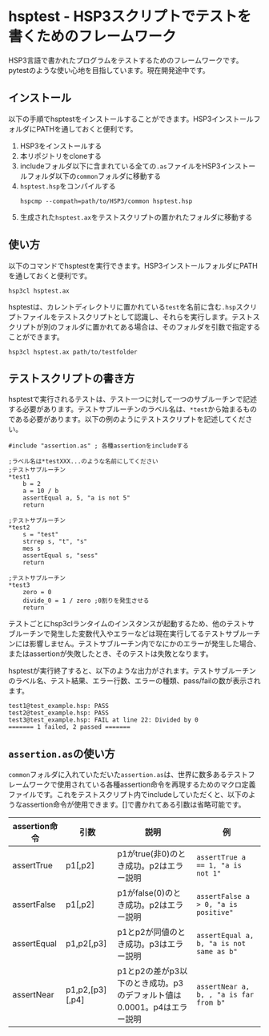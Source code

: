 # hsptest - HSP3スクリプトでテストを書くためのフレームワーク

HSP3言語で書かれたプログラムをテストするためのフレームワークです。pytestのような使い心地を目指しています。現在開発途中です。

## インストール

以下の手順でhsptestをインストールすることができます。HSP3インストールフォルダにPATHを通しておくと便利です。

1. HSP3をインストールする
2. 本リポジトリをcloneする
3. includeフォルダ以下に含まれている全ての`.as`ファイルをHSP3インストールフォルダ以下の`common`フォルダに移動する
4. `hsptest.hsp`をコンパイルする
    ```
    hspcmp --compath=path/to/HSP3/common hsptest.hsp
    ```
5. 生成された`hsptest.ax`をテストスクリプトの置かれたフォルダに移動する

## 使い方

以下のコマンドでhsptestを実行できます。HSP3インストールフォルダにPATHを通しておくと便利です。

```
hsp3cl hsptest.ax
```

hsptestは、カレントディレクトリに置かれている`test`を名前に含む`.hsp`スクリプトファイルをテストスクリプトとして認識し、それらを実行します。テストスクリプトが別のフォルダに置かれてある場合は、そのフォルダを引数で指定することができます。

```
hsp3cl hsptest.ax path/to/testfolder
```

## テストスクリプトの書き方

hsptestで実行されるテストは、テスト一つに対して一つのサブルーチンで記述する必要があります。テストサブルーチンのラベル名は、`*test`から始まるものである必要があります。以下の例のようにテストスクリプトを記述してください。

```
#include "assertion.as" ; 各種assertionをincludeする

;ラベル名は*testXXX...のような名前にしてください
;テストサブルーチン
*test1
    b = 2
    a = 10 / b
    assertEqual a, 5, "a is not 5"
    return

;テストサブルーチン
*test2
    s = "test"
    strrep s, "t", "s"
    mes s
    assertEqual s, "sess"
    return

;テストサブルーチン
*test3
    zero = 0
    divide_0 = 1 / zero ;0割りを発生させる
    return
```

テストごとにhsp3clランタイムのインスタンスが起動するため、他のテストサブルーチンで発生した変数代入やエラーなどは現在実行してるテストサブルーチンには影響しません。テストサブルーチン内でなにかのエラーが発生した場合、またはassertionが失敗したとき、そのテストは失敗となります。

hsptestが実行終了すると、以下のような出力がされます。テストサブルーチンのラベル名、テスト結果、エラー行数、エラーの種類、pass/failの数が表示されます。
```
test1@test_example.hsp: PASS
test2@test_example.hsp: PASS
test3@test_example.hsp: FAIL at line 22: Divided by 0
======= 1 failed, 2 passed =======
```

## `assertion.as`の使い方

`common`フォルダに入れていただいた`assertion.as`は、世界に数多あるテストフレームワークで使用されている各種assertion命令を再現するためのマクロ定義ファイルです。これをテストスクリプト内でincludeしていただくと、以下のようなassertion命令が使用できます。[]で書かれてある引数は省略可能です。

|assertion命令|引数|説明|例|
|---|---|---|---|
|assertTrue|p1[,p2]|p1がtrue(非0)のとき成功。p2はエラー説明|`assertTrue a == 1, "a is not 1"`|
|assertFalse|p1[,p2]|p1がfalse(0)のとき成功。p2はエラー説明|`assertFalse a > 0, "a is positive"`|
|assertEqual|p1,p2[,p3]|p1とp2が同値のとき成功。p3はエラー説明|`assertEqual a, b, "a is not same as b"`|
|assertNear|p1,p2,[p3][,p4]|p1とp2の差がp3以下のとき成功。p3のデフォルト値は0.0001。p4はエラー説明|`assertNear a, b, , "a is far from b"`|
